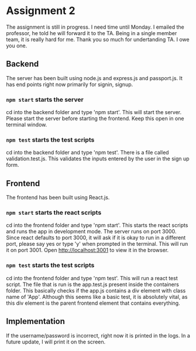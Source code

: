 # Assignment 2

The assignment is still in progress. I need time until Monday. I emailed the professor, he told he will forward it to the TA. Being in a single member team, it is really hard for me. Thank you so much for undertanding TA. I owe you one.

## Backend

The server has been built using node.js and express.js and passport.js. It has end points right now primarily for signin, signup.

### `npm start` starts the server

cd into the backend folder and type 'npm start'. This will start the server.
Please start the server before starting the frontend.
Keep this open in one terminal window.

### `npm test` starts the test scripts

cd into the backend folder and type 'npm test'.
There is a file called validation.test.js. This validates the inputs entered by the user in the sign up form.

## Frontend

The frontend has been built using React.js.

### `npm start` starts the react scripts

cd into the frontend folder and type 'npm start'. This starts the react scripts and runs the app in development mode.
The server runs on port 3000. Since react defaults to port 3000, it will ask if it is okay to run in a different port, please say yes or type 'y' when prompted in the terminal. This will run it on port 3001.
Open [http://localhost:3001](http://localhost:3001) to view it in the browser.

### `npm test` starts the test scripts

cd into the frontend folder and type 'npm test'. This will run a react test script.
The file that is run is the app.test.js present inside the containers folder.
This basically checks if the app.js contains a div element with class name of 'App'.
Although this seems like a basic test, it is absolutely vital, as this div element is the parent frontend element that contains everything.

## Implementation

If the username/password is incorrect, right now it is printed in the logs. In a future update, I will print it on the screen.
